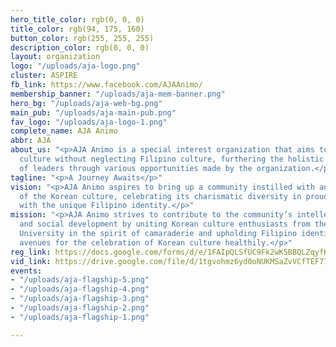 ```yaml
---
hero_title_color: rgb(0, 0, 0)
title_color: rgb(94, 175, 160)
button_color: rgb(255, 255, 255)
description_color: rgb(0, 0, 0)
layout: organization
logo: "/uploads/aja-logo.png"
cluster: ASPIRE
fb_link: https://www.facebook.com/AJAAnimo/
membership_banner: "/uploads/aja-mem-banner.png"
hero_bg: "/uploads/aja-web-bg.png"
main_pub: "/uploads/aja-main-pub.png"
fav_logo: "/uploads/aja-logo-1.png"
complete_name: AJA Animo
abbr: AJA
about_us: "<p>AJA Animo is a special interest organization that aims to promote Korean
  culture without neglecting Filipino culture, furthering the holistic development
  of leaders through various opportunities made by the organization.</p>"
tagline: "<p>A Journey Awaits</p>"
vision: "<p>AJA Animo aspires to bring up a community instilled with an engaged perception
  of the Korean culture, celebrating its charismatic diversity in proud symbiosis
  with the unique Filipino identity.</p>"
mission: "<p>AJA Animo strives to contribute to the community’s intellectual, cultural,
  and social development by uniting Korean culture enthusiasts from the De La Salle
  University in the spirit of camaraderie and upholding Filipino identity to hold
  avenues for the celebration of Korean culture healthily.</p>"
reg_link: https://docs.google.com/forms/d/e/1FAIpQLSfUC9Fk2wK5BBQLZqyfKjqYMl3H5DAxggKeRbLJMEPI6jmGoA/viewform
vid_link: https://drive.google.com/file/d/1tgvohmz6yd0oNUKMSaZvVCfTEF77o-jR/preview
events:
- "/uploads/aja-flagship-5.png"
- "/uploads/aja-flagship-4.png"
- "/uploads/aja-flagship-3.png"
- "/uploads/aja-flagship-2.png"
- "/uploads/aja-flagship-1.png"

---
```

